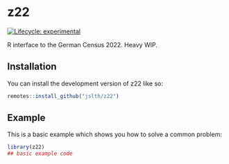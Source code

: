 
# z22

<!-- badges: start -->
[![Lifecycle: experimental](https://img.shields.io/badge/lifecycle-experimental-orange.svg)](https://lifecycle.r-lib.org/articles/stages.html#experimental)
<!-- badges: end -->

R interface to the German Census 2022. Heavy WIP.

## Installation

You can install the development version of z22 like so:

``` r
remotes::install_github("jslth/z22")
```

## Example

This is a basic example which shows you how to solve a common problem:

``` r
library(z22)
## basic example code
```

